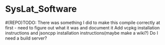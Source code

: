 # SysLat_Software

#(REPO)TODO:
There was something I did to make this compile correctly at first - need to figure out what it was and document it
Add vcpkg installation instructions and jsoncpp installation instructions(maybe make a wiki?)
Do I need a build server?
